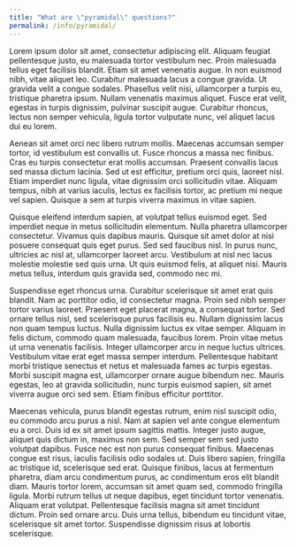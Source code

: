 ```yaml
---
title: "What are \"pyramidal\" questions?"
permalink: /info/pyramidal/
---
```

Lorem ipsum dolor sit amet, consectetur adipiscing elit. Aliquam feugiat pellentesque justo, eu malesuada tortor vestibulum nec. Proin malesuada tellus eget facilisis blandit. Etiam sit amet venenatis augue. In non euismod nibh, vitae aliquet leo. Curabitur malesuada lacus a congue gravida. Ut gravida velit a congue sodales. Phasellus velit nisi, ullamcorper a turpis eu, tristique pharetra ipsum. Nullam venenatis maximus aliquet. Fusce erat velit, egestas in turpis dignissim, pulvinar suscipit augue. Curabitur rhoncus, lectus non semper vehicula, ligula tortor vulputate nunc, vel aliquet lacus dui eu lorem.

Aenean sit amet orci nec libero rutrum mollis. Maecenas accumsan semper tortor, id vestibulum est convallis ut. Fusce rhoncus a massa nec finibus. Cras eu turpis consectetur erat mollis accumsan. Praesent convallis lacus sed massa dictum lacinia. Sed ut est efficitur, pretium orci quis, laoreet nisl. Etiam imperdiet nunc ligula, vitae dignissim orci sollicitudin vitae. Aliquam tempus, nibh at varius iaculis, lectus ex facilisis tortor, ac pretium mi neque vel sapien. Quisque a sem at turpis viverra maximus in vitae sapien.

Quisque eleifend interdum sapien, at volutpat tellus euismod eget. Sed imperdiet neque in metus sollicitudin elementum. Nulla pharetra ullamcorper consectetur. Vivamus quis dapibus mauris. Quisque sit amet dolor at nisi posuere consequat quis eget purus. Sed sed faucibus nisl. In purus nunc, ultricies ac nisl at, ullamcorper laoreet arcu. Vestibulum at nisl nec lacus molestie molestie sed quis urna. Ut quis euismod felis, at aliquet nisi. Mauris metus tellus, interdum quis gravida sed, commodo nec mi.

Suspendisse eget rhoncus urna. Curabitur scelerisque sit amet erat quis blandit. Nam ac porttitor odio, id consectetur magna. Proin sed nibh semper tortor varius laoreet. Praesent eget placerat magna, a consequat tortor. Sed ornare tellus nisl, sed scelerisque purus facilisis eu. Nullam dignissim lacus non quam tempus luctus. Nulla dignissim luctus ex vitae semper. Aliquam in felis dictum, commodo quam malesuada, faucibus lorem. Proin vitae metus ut urna venenatis facilisis. Integer ullamcorper arcu in neque luctus ultrices. Vestibulum vitae erat eget massa semper interdum. Pellentesque habitant morbi tristique senectus et netus et malesuada fames ac turpis egestas. Morbi suscipit magna est, ullamcorper ornare augue bibendum nec. Mauris egestas, leo at gravida sollicitudin, nunc turpis euismod sapien, sit amet viverra augue orci sed sem. Etiam finibus efficitur porttitor.

Maecenas vehicula, purus blandit egestas rutrum, enim nisl suscipit odio, eu commodo arcu purus a nisl. Nam at sapien vel ante congue elementum eu a orci. Duis id ex sit amet ipsum sagittis mattis. Integer justo augue, aliquet quis dictum in, maximus non sem. Sed semper sem sed justo volutpat dapibus. Fusce nec est non purus consequat finibus. Maecenas congue est risus, iaculis facilisis odio sodales ut. Duis libero sapien, fringilla ac tristique id, scelerisque sed erat. Quisque finibus, lacus at fermentum pharetra, diam arcu condimentum purus, ac condimentum eros elit blandit diam. Mauris tortor lorem, accumsan sit amet quam sed, commodo fringilla ligula. Morbi rutrum tellus ut neque dapibus, eget tincidunt tortor venenatis. Aliquam erat volutpat. Pellentesque facilisis magna sit amet tincidunt dictum. Proin sed ornare arcu. Duis urna tellus, bibendum eu tincidunt vitae, scelerisque sit amet tortor. Suspendisse dignissim risus at lobortis scelerisque. 
